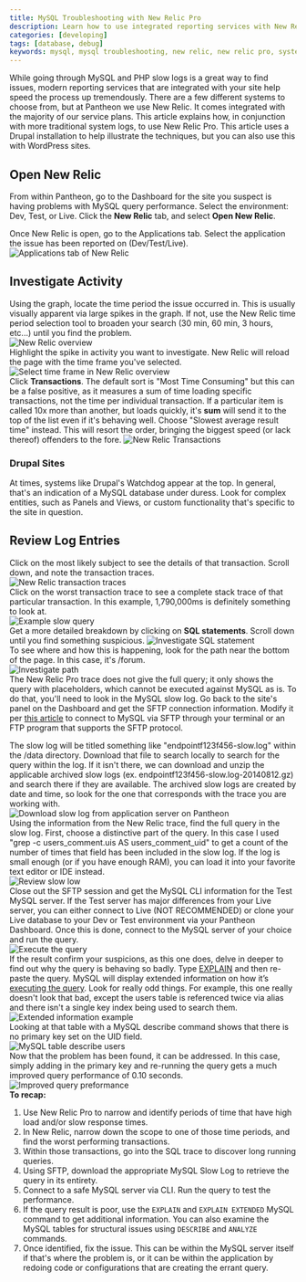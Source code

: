 ```yaml
---
title: MySQL Troubleshooting with New Relic Pro
description: Learn how to use integrated reporting services with New Relic to isolate MySQL performance issues on your Drupal or WordPress sites.
categories: [developing]
tags: [database, debug]
keywords: mysql, mysql troubleshooting, new relic, new relic pro, system logs, logs, performance, mysql performance, mysql help, troubleshoot mysql, performance, slow queries, sql performance, mysql error log
---
```

While going through MySQL and PHP slow logs is a great way to find issues, modern reporting services that are integrated with your site help speed the process up tremendously. There are a few different systems to choose from, but at Pantheon we use New Relic. It comes integrated with the majority of our service plans. This article explains how, in conjunction with more traditional system logs, to use New Relic Pro. This article uses a Drupal installation to help illustrate the techniques, but you can also use this with WordPress sites.

## Open New Relic

From within Pantheon, go to the Dashboard for the site you suspect is having problems with MySQL query performance. Select the environment: Dev, Test, or Live. Click the **New Relic** tab, and select **Open New Relic**.

Once New Relic is open, go to the Applications tab. Select the application the issue has been reported on (Dev/Test/Live).  
 ![Applications tab of New Relic](/source/docs/assets/images/new-relic-applications.png)  

## Investigate Activity

Using the graph, locate the time period the issue occurred in. This is usually visually apparent via large spikes in the graph. If not, use the New Relic time period selection tool to broaden your search (30 min, 60 min, 3 hours, etc...) until you find the problem.  
 ![New Relic overview](/source/docs/assets/images/new-relic-summary.png)  
Highlight the spike in activity you want to investigate. New Relic will reload the page with the time frame you've selected.  
 ![Select time frame in New Relic overview](/source/docs/assets/images/new-relic-time-frame.png)  
Click **Transactions**. The default sort is "Most Time Consuming" but this can be a false positive, as it measures a sum of time loading specific transactions, not the time per individual transaction. If a particular item is called 10x more than another, but loads quickly, it's **sum** will send it to the top of the list even if it's behaving well. Choose "Slowest average result time" instead. This will resort the order, bringing the biggest speed (or lack thereof) offenders to the fore.
 ![New Relic Transactions](/source/docs/assets/images/new-relic-transactions.png)  

### Drupal Sites
At times, systems like Drupal's Watchdog appear at the top. In general, that's an indication of a MySQL database under duress. Look for complex entities, such as Panels and Views, or custom functionality that's specific to the site in question. 

## Review Log Entries
Click on the most likely subject to see the details of that transaction. Scroll down, and note the transaction traces.  
 ![New Relic transaction traces](/source/docs/assets/images/new-relic-transaction-traces.png)  
Click on the worst transaction trace to see a complete stack trace of that particular transaction. In this example, 1,790,000ms is definitely something to look at.  
 ![Example slow query](/source/docs/assets/images/new-relic-example-slow-query.png)  
Get a more detailed breakdown by clicking on **SQL statements**. Scroll down until you find something suspicious.
 ![Investigate SQL statement](/source/docs/assets/images/new-relic-investigate.png)  
To see where and how this is happening, look for the path near the bottom of the page. In this case, it's /forum.  
 ![Investigate path](/source/docs/assets/images/new-relic-investigate-path.png)  
The New Relic Pro trace does not give the full query; it only shows the query with placeholders, which cannot be executed against MySQL as is. To do that, you'll need to look in the MySQL slow log. Go back to the site's panel on the Dashboard and get the SFTP connection information. Modify it per [this article](/docs/mysql-access#frequently-asked-questions) to connect to MySQL via SFTP through your terminal or an FTP program that supports the SFTP protocol.

The slow log will be titled something like "endpointf123f456-slow.log" within the /data directory. Download that file to search locally to search for the query within the log. If it isn't there, we can download and unzip the applicable archived slow logs (ex. endpointf123f456-slow.log-20140812.gz) and search there if they are available. The archived slow logs are created by date and time, so look for the one that corresponds with the trace you are working with.  
 ![Download slow log from application server on Pantheon](/source/docs/assets/images/download-slow-log.png)  
Using the information from the New Relic trace, find the full query in the slow log. First, choose a distinctive part of the query. In this case I used "grep -c users\_comment.uis AS users\_comment\_uid" to get a count of the number of times that field has been included in the slow log. If the log is small enough (or if you have enough RAM), you can load it into your favorite text editor or IDE instead.  
 ![Review slow low](/source/docs/assets/images/review-slow-log.png)​  
Close out the SFTP session and get the MySQL CLI information for the Test MySQL server. If the Test server has major differences from your Live server, you can either connect to Live (NOT RECOMMENDED) or clone your Live database to your Dev or Test environment via your Pantheon Dashboard. Once this is done, connect to the MySQL server of your choice and run the query.  
 ![Execute the query](/source/docs/assets/images/execute-query.png)  
If the result confirm your suspicions, as this one does, delve in deeper to find out why the query is behaving so badly. Type [EXPLAIN](http://dev.mysql.com/doc/refman/5.0/en/explain.html) and then re-paste the query. MySQL will display extended information on how it’s [executing the query](http://dev.mysql.com/doc/refman/5.0/en/using-explain.html). Look for really odd things. For example, this one really doesn't look that bad, except the users table is referenced twice via alias and there isn't a single key index being used to search them.
 ![Extended information example](/source/docs/assets/images/extended-info-example.png)  
Looking at that table with a MySQL describe command shows that there is no primary key set on the UID field.  
 ![MySQL table describe users](/source/docs/assets/images/mysql-table-describe-users.png)  
Now that the problem has been found, it can be addressed. In this case, simply adding in the primary key and re-running the query gets a much improved query performance of 0.10 seconds.  
 ![Improved query preformance](/source/docs/assets/images/improved-query-preformance.png)  
**To recap:**

1. Use New Relic Pro to narrow and identify periods of time that have high load and/or slow response times.
2. In New Relic, narrow down the scope to one of those time periods, and find the worst performing transactions.
3. Within those transactions, go into the SQL trace to discover long running queries.
4. Using SFTP, download the appropriate MySQL Slow Log to retrieve the query in its entirety.
5. Connect to a safe MySQL server via CLI. Run the query to test the performance.
6. If the query result is poor, use the `EXPLAIN` and `EXPLAIN EXTENDED` MySQL command to get additional information. You can also examine the MySQL tables for structural issues using `DESCRIBE` and `ANALYZE` commands.
7. Once identified, fix the issue. This can be within the MySQL server itself if that's where the problem is, or it can be within the application by redoing code or configurations that are creating the errant query.
 
